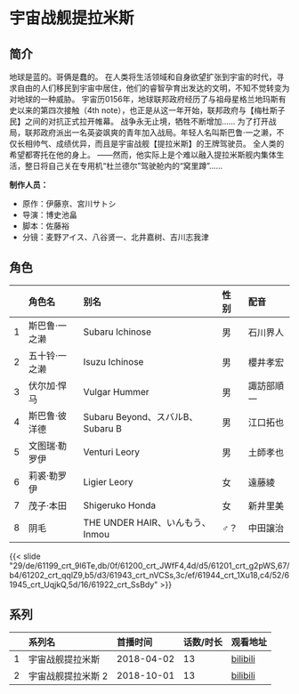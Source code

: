 # 宇宙战舰提拉米斯


## 简介

地球是蓝的。哥俩是蠢的。
在人类将生活领域和自身欲望扩张到宇宙的时代，寻求自由的人们移民到宇宙中居住，他们的睿智孕育出发达的文明，不知不觉转变为对地球的一种威胁。
宇宙历0156年，地球联邦政府经历了与祖母星格兰地玛斯有史以来的第四次接触（4th note），也正是从这一年开始，联邦政府与【梅杜斯子民】之间的对抗正式拉开帷幕。
战争永无止境，牺牲不断增加……
为了打开战局，联邦政府派出一名英姿飒爽的青年加入战局。年轻人名叫斯巴鲁·一之濑，不仅长相帅气、成绩优异，而且是宇宙战舰【提拉米斯】的王牌驾驶员。
全人类的希望都寄托在他的身上。
——然而，他实际上是个难以融入提拉米斯舰内集体生活，整日将自己关在专用机“杜兰德尔”驾驶舱内的“窝里蹲”……

**制作人员：**
- 原作：伊藤亰、宮川サトシ
- 导演：博史池畠
- 脚本：佐藤裕
- 分镜：麦野アイス、八谷贤一、北井嘉树、吉川志我津

## 角色

|     |   角色名   |   别名  | 性别 |  配音  |
|:--- |:------  |:----      |:---  |:--   |
| 1 | 斯巴鲁·一之濑 | Subaru Ichinose | 男 | 石川界人 |
| 2 | 五十铃·一之濑 | Isuzu Ichinose | 男 | 櫻井孝宏 |
| 3 | 伏尔加·悍马 | Vulgar Hummer | 男 | 諏訪部順一 |
| 4 | 斯巴鲁·彼洋德 | Subaru Beyond、スバルB、Subaru B | 男 | 江口拓也 |
| 5 | 文图瑞·勒罗伊 | Venturi Leory | 男 | 土師孝也 |
| 6 | 莉裘·勒罗伊 | Ligier Leory | 女 | 遠藤綾 |
| 7 | 茂子·本田 | Shigeruko Honda | 女 | 新井里美 |
| 8 | 阴毛 | THE UNDER HAIR、いんもう、Inmou | ♂？ | 中田譲治 |

{{< slide "29/de/61199_crt_9l6Te,db/0f/61200_crt_JWfF4,4d/d5/61201_crt_g2pWS,67/b4/61202_crt_qqlZ9,b5/d3/61943_crt_nVCSs,3c/ef/61944_crt_1Xu18,c4/52/61945_crt_UqjkQ,5d/16/61922_crt_SsBdy" >}}

## 系列

|     |   系列名   |   首播时间  | 话数/时长  | 观看地址 |
|:---  |:------    |:----      |:---       |:---  |
| 1 | 宇宙战舰提拉米斯 | 2018-04-02 | 13 | [bilibili](https://www.bilibili.com/bangumi/play/ep199745)  |
| 2 | 宇宙战舰提拉米斯 2 | 2018-10-01 | 13 | [bilibili](https://www.bilibili.com/bangumi/play/ss25806)  |



